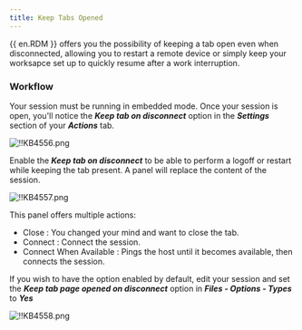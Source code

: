 ```yaml
---
title: Keep Tabs Opened
---
```

{{ en.RDM }} offers you the possibility of keeping a tab open even when disconnected, allowing you to restart a remote device or simply keep your worksapce set up to quickly resume after a work interruption.

### Workflow

Your session must be running in embedded mode. Once your session is open, you'll notice the ***Keep tab on disconnect*** option in the ***Settings*** section of your ***Actions*** tab.  

![!!KB4556.png](/img/en/kb/KB4556.png)  

Enable the ***Keep tab on disconnect*** to be able to perform a logoff or restart while keeping the tab present. A panel will replace the content of the session.  

![!!KB4557.png](/img/en/kb/KB4557.png)  

This panel offers multiple actions:  

* Close : You changed your mind and want to close the tab.
* Connect : Connect the session.
* Connect When Available : Pings the host until it becomes available, then connects the session.  

If you wish to have the option enabled by default, edit your session and set the ***Keep tab page opened on disconnect*** option in ***Files - Options - Types*** to ***Yes***  

![!!KB4558.png](/img/en/kb/KB4558.png)
